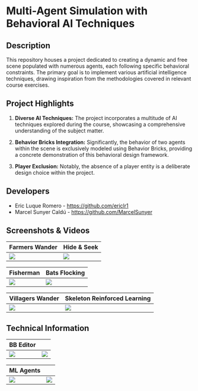 # Multi-Agent Simulation with Behavioral AI Techniques

## Description
This repository houses a project dedicated to creating a dynamic and free scene populated with numerous agents, each following specific behavioral constraints. The primary goal is to implement various artificial intelligence techniques, drawing inspiration from the methodologies covered in relevant course exercises.

## Project Highlights
1. **Diverse AI Techniques:** The project incorporates a multitude of AI techniques explored during the course, showcasing a comprehensive understanding of the subject matter.

2. **Behavior Bricks Integration:** Significantly, the behavior of two agents within the scene is exclusively modeled using Behavior Bricks, providing a concrete demonstration of this behavioral design framework.

3. **Player Exclusion:** Notably, the absence of a player entity is a deliberate design choice within the project.

## Developers

 - Eric Luque Romero - https://github.com/ericlr1
 - Marcel Sunyer Caldú - https://github.com/MarcelSunyer

## Screenshots & Videos

| Farmers Wander | Hide & Seek |
|----------|----------|
| <img src="https://github.com/MarcelSunyer/Advanced-Game-AI-Scene/assets/99949465/4636ebd0-ae13-4d3a-9eb7-59e6e681253d"> | <img src="https://github.com/MarcelSunyer/Advanced-Game-AI-Scene/assets/99949465/498003d8-a403-427a-ba8c-09d7c8a8b462"> |



| Fisherman | Bats Flocking |
|----------|----------|
| <img src="https://github.com/MarcelSunyer/Advanced-Game-AI-Scene/assets/99949465/14367a86-78c9-42eb-9c18-e8f744ae8696"> | <img src="https://github.com/MarcelSunyer/Advanced-Game-AI-Scene/assets/99949465/f14ca87a-86b8-4dd1-9f38-2699c3fea995"> |

| Villagers Wander | Skeleton Reinforced Learning |
|----------|----------|
| <img src="https://github.com/MarcelSunyer/Advanced-Game-AI-Scene/assets/99949465/2f536dcd-1090-4e24-8fbd-7f9c069fa05f"> | <img src="https://github.com/MarcelSunyer/Advanced-Game-AI-Scene/assets/99949465/35c90406-4888-4d1d-8c92-dc43fbef3d95"> |

## Technical Information
|  BB Editor | |
|----------|----------|
| <img src="https://github.com/MarcelSunyer/Advanced-Game-AI-Scene/assets/99949465/b80b60fd-6cd9-4140-83c2-8e90891d356c"> | <img src="https://github.com/MarcelSunyer/Advanced-Game-AI-Scene/assets/99949465/d66f7b7f-c59c-4bf6-9ecc-46b2a22bd8a5"> |

|  ML Agents | |
|----------|----------|
| <img src="https://github.com/MarcelSunyer/Advanced-Game-AI-Scene/assets/99949465/aa368963-b2e6-4fd4-9d6f-448f92b86678"> | <img src="https://github.com/MarcelSunyer/Advanced-Game-AI-Scene/assets/99949465/a632694c-0525-4b40-8e7f-7e9df7ebcacd"> |


